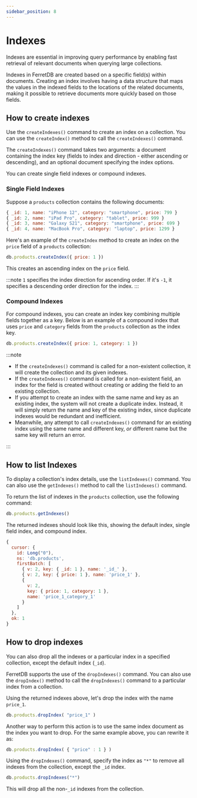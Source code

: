 ```yaml
---
sidebar_position: 8
---
```


# Indexes

Indexes are essential in improving query performance by enabling fast retrieval of relevant documents when querying large collections.

Indexes in FerretDB are created based on a specific field(s) within documents.
Creating an index involves having a data structure that maps the values in the indexed fields to the locations of the related documents, making it possible to retrieve documents more quickly based on those fields.

## How to create indexes

Use the `createIndexes()` command to create an index on a collection.
You can use the `createIndex()` method to call the `createIndexes()` command.

The `createIndexes()` command takes two arguments: a document containing the index key (fields to index and direction - either ascending or descending), and an optional document specifying the index options.

You can create single field indexes or compound indexes.

### Single Field Indexes

Suppose a `products` collection contains the following documents:

```js
{ _id: 1, name: "iPhone 12", category: "smartphone", price: 799 }
{ _id: 2, name: "iPad Pro", category: "tablet", price: 999 }
{ _id: 3, name: "Galaxy S21", category: "smartphone", price: 699 }
{ _id: 4, name: "MacBook Pro", category: "laptop", price: 1299 }
```

Here's an example of the `createIndex` method to create an index on the `price` field of a `products` collection:

```js
db.products.createIndex({ price: 1 })
```

This creates an ascending index on the `price` field.

:::note
`1` specifies the index direction for ascending order.
If it's `-1`, it specifies a descending order direction for the index.
:::

### Compound Indexes

For compound indexes, you can create an index key combining multiple fields together as a key.
Below is an example of a compound index that uses `price` and `category` fields from the `products` collection as the index key.

```js
db.products.createIndex({ price: 1, category: 1 })
```

:::note

* If the `createIndexes()` command is called for a non-existent collection, it will create the collection and its given indexes.
* If the `createIndexes()` command is called for a non-existent field, an index for the field is created without creating or adding the field to an existing collection.
* If you attempt to create an index with the same name and key as an existing index, the system will not create a duplicate index.
Instead, it will simply return the name and key of the existing index, since duplicate indexes would be redundant and inefficient.
* Meanwhile, any attempt to call `createIndexes()` command for an existing index using the same name and different key, _or_ different name but the same key will return an error.

:::

## How to list Indexes

To display a collection's index details, use the `listIndexes()` command.
You can also use the `getIndexes()` method to call the `listIndexes()` command.

To return the list of indexes in the `products` collection, use the following command:

```js
db.products.getIndexes()
```

The returned indexes should look like this, showing the default index, single field index, and compound index.

```js
{
  cursor: {
    id: Long("0"),
    ns: 'db.products',
    firstBatch: [
      { v: 2, key: { _id: 1 }, name: '_id_' },
      { v: 2, key: { price: 1 }, name: 'price_1' },
      {
        v: 2,
        key: { price: 1, category: 1 },
        name: 'price_1_category_1'
      }
    ]
  },
  ok: 1
}
```

## How to drop indexes

You can also drop all the indexes or a particular index in a specified collection, except the default index (`_id`).

FerretDB supports the use of the `dropIndexes()` command.
You can also use the `dropIndex()` method to call the `dropIndexes()` command to a particular index from a collection.

Using the returned indexes above, let's drop the index with the name `price_1`.

```js
db.products.dropIndex( "price_1" )
```

Another way to perform this action is to use the same index document as the index you want to drop.
For the same example above, you can rewrite it as:

```js
db.products.dropIndex( { "price" : 1 } )
```

Using the `dropIndexes()` command, specify the index as `"*"` to remove all indexes from the collection, except the `_id` index.

```js
db.products.dropIndexes("*")
```

This will drop all the non-`_id` indexes from the collection.

